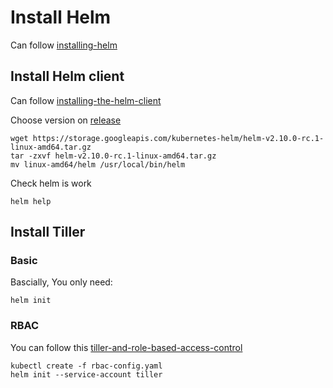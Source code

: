 # Install Helm

Can follow [installing-helm][1]

## Install Helm client

Can follow [installing-the-helm-client][2]

Choose version on [release][3]

```
wget https://storage.googleapis.com/kubernetes-helm/helm-v2.10.0-rc.1-linux-amd64.tar.gz
tar -zxvf helm-v2.10.0-rc.1-linux-amd64.tar.gz
mv linux-amd64/helm /usr/local/bin/helm
```

Check helm is work

```
helm help
```

## Install Tiller

### Basic
Bascially, You only need:
```
helm init
```

### RBAC
You can follow this [tiller-and-role-based-access-control][4]
```
kubectl create -f rbac-config.yaml
helm init --service-account tiller
```

[1]: https://docs.helm.sh/using_helm/#installing-helm
[2]: https://docs.helm.sh/using_helm/#installing-the-helm-client
[3]: https://github.com/helm/helm/releases
[4]: https://github.com/helm/helm/blob/master/docs/rbac.md#tiller-and-role-based-access-control